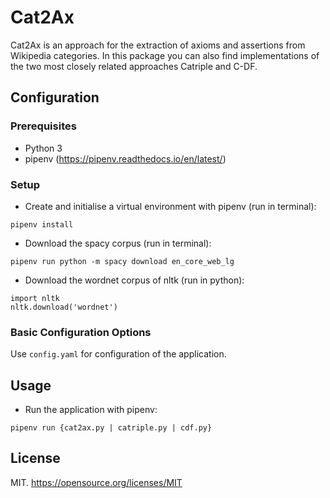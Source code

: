 # Cat2Ax

Cat2Ax is an approach for the extraction of axioms and assertions from Wikipedia categories.
In this package you can also find implementations of the two most closely related approaches Catriple and C-DF.

## Configuration
### Prerequisites
- Python 3
- pipenv (https://pipenv.readthedocs.io/en/latest/)

### Setup

- Create and initialise a virtual environment with pipenv (run in terminal):
```
pipenv install
```

- Download the spacy corpus (run in terminal):
```
pipenv run python -m spacy download en_core_web_lg
```

- Download the wordnet corpus of nltk (run in python):
```
import nltk
nltk.download('wordnet')
```

### Basic Configuration Options

Use `config.yaml` for configuration of the application.

## Usage

- Run the application with pipenv:
```
pipenv run {cat2ax.py | catriple.py | cdf.py}
```

## License
MIT.
https://opensource.org/licenses/MIT